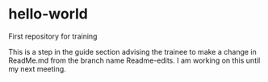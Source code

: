 # hello-world
First repository for training

This is a step in the guide section advising the trainee to make a change in ReadMe.md from the branch name Readme-edits.
I am working on this until my next meeting.


